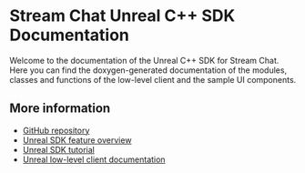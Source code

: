 # Stream Chat Unreal C++ SDK Documentation

Welcome to the documentation of the Unreal C++ SDK for Stream Chat. Here you can find the doxygen-generated documentation of the modules, classes and functions of the low-level client and the sample UI components.

## More information

- [GitHub repository](https://github.com/GetStream/stream-chat-unreal)
- [Unreal SDK feature overview](https://getstream.io/chat/sdk/unreal)
- [Unreal SDK tutorial](https://getstream.io/chat/unreal/tutorial)
- [Unreal low-level client documentation](https://staging.getstream.io/chat/docs/unreal/?language=unreal)
